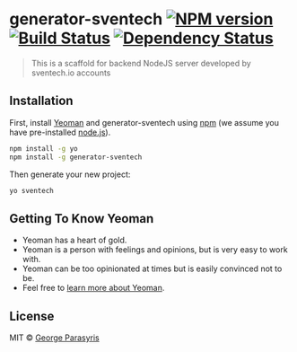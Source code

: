 # generator-sventech [![NPM version][npm-image]][npm-url] [![Build Status][travis-image]][travis-url] [![Dependency Status][daviddm-image]][daviddm-url]
> This is a scaffold for backend NodeJS server developed by sventech.io accounts

## Installation

First, install [Yeoman](http://yeoman.io) and generator-sventech using [npm](https://www.npmjs.com/) (we assume you have pre-installed [node.js](https://nodejs.org/)).

```bash
npm install -g yo
npm install -g generator-sventech
```

Then generate your new project:

```bash
yo sventech
```

## Getting To Know Yeoman

 * Yeoman has a heart of gold.
 * Yeoman is a person with feelings and opinions, but is very easy to work with.
 * Yeoman can be too opinionated at times but is easily convinced not to be.
 * Feel free to [learn more about Yeoman](http://yeoman.io/).

## License

MIT © [George Parasyris]()


[npm-image]: https://badge.fury.io/js/generator-sventech.svg
[npm-url]: https://npmjs.org/package/generator-sventech
[travis-image]: https://travis-ci.org/gparasyris/generator-sventech.svg?branch=master
[travis-url]: https://travis-ci.org/gparasyris/generator-sventech
[daviddm-image]: https://david-dm.org/gparasyris/generator-sventech.svg?theme=shields.io
[daviddm-url]: https://david-dm.org/gparasyris/generator-sventech
